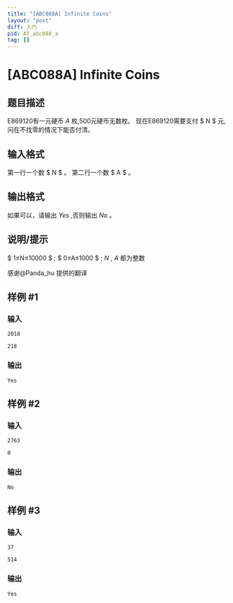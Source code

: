 ```yaml
---
title: "[ABC088A] Infinite Coins"
layout: "post"
diff: 入门
pid: AT_abc088_a
tag: []
---
```


# [ABC088A] Infinite Coins

## 题目描述

E869120有一元硬币 $A$  枚,500元硬币无数枚。
现在E869120需要支付 $ N $  元,问在不找零的情况下能否付清。

## 输入格式

第一行一个数 $ N $ 。
第二行一个数 $ A $ 。

## 输出格式

如果可以，请输出 $Yes$  ,否则输出 $No$  。

## 说明/提示

$ 1≤N≤10000 $ ;
 $ 0≤A≤1000 $ ;
$N$  , $A$  都为整数

感谢@Panda_hu 提供的翻译

## 样例 #1

### 输入

```
2018
218
```

### 输出

```
Yes
```

## 样例 #2

### 输入

```
2763
0
```

### 输出

```
No
```

## 样例 #3

### 输入

```
37
514
```

### 输出

```
Yes
```

